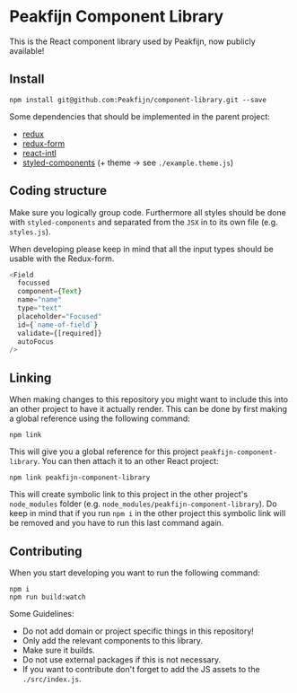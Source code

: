 # Peakfijn Component Library

This is the React component library used by Peakfijn, now publicly available!

## Install

```terminal
npm install git@github.com:Peakfijn/component-library.git --save
```
Some dependencies that should be implemented in the parent project: 
* [redux](https://github.com/reduxjs/redux)
* [redux-form](https://github.com/erikras/redux-form)
* [react-intl](https://github.com/yahoo/react-intl)
* [styled-components](https://github.com/styled-components/styled-components) (+ theme -> see `./example.theme.js`)

## Coding structure
Make sure you logically group code. Furthermore all styles should be done with `styled-components` and separated from the `JSX` in to its own file (e.g. `styles.js`).

When developing please keep in mind that all the input types should be usable with the Redux-form. 

```js
<Field
  focussed
  component={Text}
  name="name"
  type="text"
  placeholder="Focused"
  id={`name-of-field`}
  validate={[required]}
  autoFocus
/>
```

## Linking 

When making changes to this repository you might want to include this into an other project to have it actually render. This can be done by first making a global reference using the following command:

```terminal
npm link
```
This will give you a global reference for this project `peakfijn-component-library`. You can then attach it to an other React project:

```terminal
npm link peakfijn-component-library
```
This will create symbolic link to this project in the other project's `node_modules` folder (e.g. `node_modules/peakfijn-component-library`). Do keep in mind that if you run `npm i` in the other project this symbolic link will be removed and you have to run this last command again.

## Contributing

When you start developing you want to run the following command:

```terminal
npm i
npm run build:watch
```

Some Guidelines: 
* Do not add domain or project specific things in this repository!
* Only add the relevant components to this library.
* Make sure it builds.
* Do not use external packages if this is not necessary.
* If you want to contribute don't forget to add the JS assets to the `./src/index.js`.
